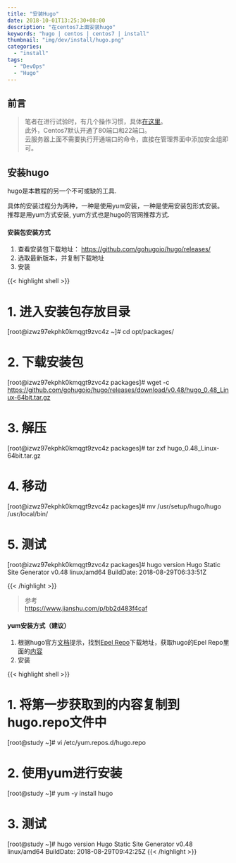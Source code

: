 ```yaml
---
title: "安装Hugo"
date: 2018-10-01T13:25:30+08:00
description: "在centos7上面安装hugo"
keywords: "hugo | centos | centos7 | install"
thumbnail: "img/dev/install/hugo.png"
categories:
  - "install"
tags:
  - "DevOps"
  - "Hugo"
---
```


## 前言

> 笔者在进行试验时，有几个操作习惯，具体[在这里](https://github.com/zeanzai/Computer-Science-Study-Note/blob/master/operation/README.md)。<br>
> 此外，Centos7默认开通了80端口和22端口。<br>
> 云服务器上面不需要执行开通端口的命令，直接在管理界面中添加安全组即可。

## 安装hugo

hugo是本教程的另一个不可或缺的工具.

具体的安装过程分为两种，一种是使用yum安装，一种是使用安装包形式安装。推荐是用yum方式安装, yum方式也是hugo的官网推荐方式.

#### 安装包安装方式

1. 查看安装包下载地址： https://github.com/gohugoio/hugo/releases/
2. 选取最新版本，并复制下载地址
3. 安装

{{< highlight shell >}}
# 1. 进入安装包存放目录
[root@izwz97ekphk0kmqgt9zvc4z ~]# cd opt/packages/

# 2. 下载安装包
[root@izwz97ekphk0kmqgt9zvc4z packages]# wget -c https://github.com/gohugoio/hugo/releases/download/v0.48/hugo_0.48_Linux-64bit.tar.gz

# 3. 解压
[root@izwz97ekphk0kmqgt9zvc4z packages]# tar zxf hugo_0.48_Linux-64bit.tar.gz

# 4. 移动
[root@izwz97ekphk0kmqgt9zvc4z packages]# mv /usr/setup/hugo/hugo /usr/local/bin/

# 5. 测试
[root@izwz97ekphk0kmqgt9zvc4z packages]# hugo version
Hugo Static Site Generator v0.48 linux/amd64 BuildDate: 2018-08-29T06:33:51Z

{{< /highlight >}}

> 参考<br>
> https://www.jianshu.com/p/bb2d483f4caf

#### yum安装方式（建议）

1. 根据hugo官方[文档](https://gohugo.io/getting-started/installing/)提示，找到[Epel Repo](https://copr.fedorainfracloud.org/coprs/daftaupe/hugo/)下载地址，获取hugo的Epel Repo里面的[内容](https://copr.fedorainfracloud.org/coprs/daftaupe/hugo/repo/epel-7/daftaupe-hugo-epel-7.repo)
2. 安装

{{< highlight shell >}}
# 1. 将第一步获取到的内容复制到hugo.repo文件中
[root@study ~]# vi /etc/yum.repos.d/hugo.repo

# 2. 使用yum进行安装
[root@study ~]# yum -y install hugo

# 3. 测试
[root@study ~]# hugo version
Hugo Static Site Generator v0.48 linux/amd64 BuildDate: 2018-08-29T09:42:25Z
{{< /highlight >}}
